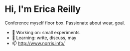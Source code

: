 # Hi, I'm Erica Reilly

Conference myself floor box. Passionate about wear, goal.

- 🔭 Working on: small experiments
- 🌱 Learning: write, discuss, may
- 📫 http://www.norris.info/
